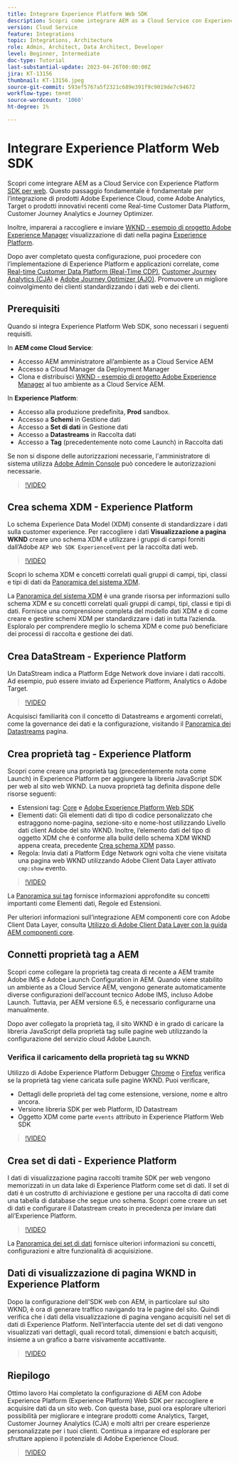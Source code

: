```yaml
---
title: Integrare Experience Platform Web SDK
description: Scopri come integrare AEM as a Cloud Service con Experience Platform Web SDK. Questo passaggio fondamentale è fondamentale per l’integrazione di prodotti Adobe Experience Cloud, come Adobe Analytics, Target o prodotti innovativi recenti come Real-time Customer Data Platform, Customer Journey Analytics e Journey Optimizer.
version: Cloud Service
feature: Integrations
topic: Integrations, Architecture
role: Admin, Architect, Data Architect, Developer
level: Beginner, Intermediate
doc-type: Tutorial
last-substantial-update: 2023-04-26T00:00:00Z
jira: KT-13156
thumbnail: KT-13156.jpeg
source-git-commit: 593ef5767a5f2321c689e391f9c9019de7c94672
workflow-type: tm+mt
source-wordcount: '1060'
ht-degree: 1%

---
```



# Integrare Experience Platform Web SDK

Scopri come integrare AEM as a Cloud Service con Experience Platform [SDK per web](https://experienceleague.adobe.com/docs/experience-platform/edge/home.html). Questo passaggio fondamentale è fondamentale per l’integrazione di prodotti Adobe Experience Cloud, come Adobe Analytics, Target o prodotti innovativi recenti come Real-time Customer Data Platform, Customer Journey Analytics e Journey Optimizer.

Inoltre, imparerai a raccogliere e inviare [WKND - esempio di progetto Adobe Experience Manager](https://github.com/adobe/aem-guides-wknd#aem-wknd-sites-project) visualizzazione di dati nella pagina [Experience Platform](https://experienceleague.adobe.com/docs/experience-platform/landing/home.html).

Dopo aver completato questa configurazione, puoi procedere con l’implementazione di Experience Platform e applicazioni correlate, come [Real-time Customer Data Platform (Real-Time CDP)](https://experienceleague.adobe.com/docs/experience-platform/rtcdp/overview.html?lang=it), [Customer Journey Analytics (CJA)](https://experienceleague.adobe.com/docs/customer-journey-analytics.html) e [Adobe Journey Optimizer (AJO)](https://experienceleague.adobe.com/docs/journey-optimizer.html). Promuovere un migliore coinvolgimento dei clienti standardizzando i dati web e dei clienti.

## Prerequisiti

Quando si integra Experience Platform Web SDK, sono necessari i seguenti requisiti.

In **AEM come Cloud Service**:

+ Accesso AEM amministratore all’ambiente as a Cloud Service AEM
+ Accesso a Cloud Manager da Deployment Manager
+ Clona e distribuisci [WKND - esempio di progetto Adobe Experience Manager](https://github.com/adobe/aem-guides-wknd#aem-wknd-sites-project) al tuo ambiente as a Cloud Service AEM.

In **Experience Platform**:

+ Accesso alla produzione predefinita, **Prod** sandbox.
+ Accesso a **Schemi** in Gestione dati
+ Accesso a **Set di dati** in Gestione dati
+ Accesso a **Datastreams** in Raccolta dati
+ Accesso a **Tag** (precedentemente noto come Launch) in Raccolta dati

Se non si dispone delle autorizzazioni necessarie, l&#39;amministratore di sistema utilizza [Adobe Admin Console](https://adminconsole.adobe.com/) può concedere le autorizzazioni necessarie.

>[!VIDEO](https://video.tv.adobe.com/v/3418856?quality=12&learn=on)

## Crea schema XDM - Experience Platform

Lo schema Experience Data Model (XDM) consente di standardizzare i dati sulla customer experience. Per raccogliere i dati **Visualizzazione a pagina WKND** creare uno schema XDM e utilizzare i gruppi di campi forniti dall’Adobe `AEP Web SDK ExperienceEvent` per la raccolta dati web.


>[!VIDEO](https://video.tv.adobe.com/v/3418894?quality=12&learn=on)

Scopri lo schema XDM e concetti correlati quali gruppi di campi, tipi, classi e tipi di dati da [Panoramica del sistema XDM](https://experienceleague.adobe.com/docs/experience-platform/xdm/home.html).

La [Panoramica del sistema XDM](https://experienceleague.adobe.com/docs/experience-platform/xdm/home.html) è una grande risorsa per informazioni sullo schema XDM e su concetti correlati quali gruppi di campi, tipi, classi e tipi di dati. Fornisce una comprensione completa del modello dati XDM e di come creare e gestire schemi XDM per standardizzare i dati in tutta l’azienda. Esploralo per comprendere meglio lo schema XDM e come può beneficiare dei processi di raccolta e gestione dei dati.

## Crea DataStream - Experience Platform

Un DataStream indica a Platform Edge Network dove inviare i dati raccolti. Ad esempio, può essere inviato ad Experience Platform, Analytics o Adobe Target.


>[!VIDEO](https://video.tv.adobe.com/v/3418895?quality=12&learn=on)

Acquisisci familiarità con il concetto di Datastreams e argomenti correlati, come la governance dei dati e la configurazione, visitando il [Panoramica dei Datastreams](https://experienceleague.adobe.com/docs/experience-platform/edge/datastreams/overview.html) pagina.

## Crea proprietà tag - Experience Platform

Scopri come creare una proprietà tag (precedentemente nota come Launch) in Experience Platform per aggiungere la libreria JavaScript SDK per web al sito web WKND. La nuova proprietà tag definita dispone delle risorse seguenti:

+ Estensioni tag: [Core](https://exchange.adobe.com/apps/ec/100223/adobe-launch-core-extension) e [Adobe Experience Platform Web SDK](https://exchange.adobe.com/apps/ec/106387/aep-web-sdk)
+ Elementi dati: Gli elementi dati di tipo di codice personalizzato che estraggono nome-pagina, sezione-sito e nome-host utilizzando Livello dati client Adobe del sito WKND. Inoltre, l’elemento dati del tipo di oggetto XDM che è conforme alla build dello schema XDM WKND appena creata, precedente [Crea schema XDM](#create-xdm-schema---experience-platform) passo.
+ Regola: Invia dati a Platform Edge Network ogni volta che viene visitata una pagina web WKND utilizzando Adobe Client Data Layer attivato `cmp:show` evento.


>[!VIDEO](https://video.tv.adobe.com/v/3418896?quality=12&learn=on)

La [Panoramica sui tag](https://experienceleague.adobe.com/docs/experience-platform/tags/home.html) fornisce informazioni approfondite su concetti importanti come Elementi dati, Regole ed Estensioni.

Per ulteriori informazioni sull’integrazione AEM componenti core con Adobe Client Data Layer, consulta [Utilizzo di Adobe Client Data Layer con la guida AEM componenti core](https://experienceleague.adobe.com/docs/experience-manager-learn/sites/integrations/adobe-client-data-layer/data-layer-overview.html?lang=it).

## Connetti proprietà tag a AEM

Scopri come collegare la proprietà tag creata di recente a AEM tramite Adobe IMS e Adobe Launch Configuration in AEM. Quando viene stabilito un ambiente as a Cloud Service AEM, vengono generate automaticamente diverse configurazioni dell’account tecnico Adobe IMS, incluso Adobe Launch. Tuttavia, per AEM versione 6.5, è necessario configurarne una manualmente.

Dopo aver collegato la proprietà tag, il sito WKND è in grado di caricare la libreria JavaScript della proprietà tag sulle pagine web utilizzando la configurazione del servizio cloud Adobe Launch.

### Verifica il caricamento della proprietà tag su WKND

Utilizzo di Adobe Experience Platform Debugger [Chrome](https://chrome.google.com/webstore/detail/adobe-experience-platform/bfnnokhpnncpkdmbokanobigaccjkpob) o [Firefox](https://addons.mozilla.org/en-US/firefox/addon/adobe-experience-platform-dbg/) verifica se la proprietà tag viene caricata sulle pagine WKND. Puoi verificare,

+ Dettagli delle proprietà del tag come estensione, versione, nome e altro ancora.
+ Versione libreria SDK per web Platform, ID Datastream
+ Oggetto XDM come parte `events` attributo in Experience Platform Web SDK

>[!VIDEO](https://video.tv.adobe.com/v/3418897?quality=12&learn=on)

## Crea set di dati - Experience Platform

I dati di visualizzazione pagina raccolti tramite SDK per web vengono memorizzati in un data lake di Experience Platform come set di dati. Il set di dati è un costrutto di archiviazione e gestione per una raccolta di dati come una tabella di database che segue uno schema. Scopri come creare un set di dati e configurare il Datastream creato in precedenza per inviare dati all’Experience Platform.


>[!VIDEO](https://video.tv.adobe.com/v/3418898?quality=12&learn=on)

La [Panoramica dei set di dati](https://experienceleague.adobe.com/docs/experience-platform/catalog/datasets/overview.html) fornisce ulteriori informazioni su concetti, configurazioni e altre funzionalità di acquisizione.


## Dati di visualizzazione di pagina WKND in Experience Platform

Dopo la configurazione dell&#39;SDK web con AEM, in particolare sul sito WKND, è ora di generare traffico navigando tra le pagine del sito. Quindi verifica che i dati della visualizzazione di pagina vengano acquisiti nel set di dati di Experience Platform. Nell’interfaccia utente del set di dati vengono visualizzati vari dettagli, quali record totali, dimensioni e batch acquisiti, insieme a un grafico a barre visivamente accattivante.

>[!VIDEO](https://video.tv.adobe.com/v/3418899?quality=12&learn=on)


## Riepilogo

Ottimo lavoro Hai completato la configurazione di AEM con Adobe Experience Platform (Experience Platform) Web SDK per raccogliere e acquisire dati da un sito web. Con questa base, puoi ora esplorare ulteriori possibilità per migliorare e integrare prodotti come Analytics, Target, Customer Journey Analytics (CJA) e molti altri per creare esperienze personalizzate per i tuoi clienti. Continua a imparare ed esplorare per sfruttare appieno il potenziale di Adobe Experience Cloud.

>[!VIDEO](https://video.tv.adobe.com/v/3418900?quality=12&learn=on)
